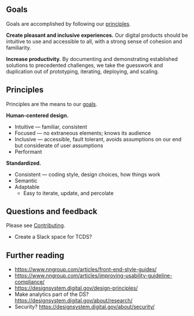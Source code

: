 <!--lead
  Texas Children's Design System is a centralized library of resources and guides for creating digital experiences.
lead-->

<!--twig
  {% set contents = [
    {
      title: "Design",
      subtitle: "Typography, color, layout, and more",
      link: "/design",
      icon: "eye",
    },
    {
      title: "Components",
      subtitle: "Standardized, reusable building blocks",
      link: "/components",
      icon: "grid",
    },
    {
      title: "Accessibility",
      subtitle: "Creating inclusive experiences for users with disabilities",
      link: "/accessibility",
      icon: "wheelchair",
    },
    {
      title: "Developers",
      subtitle: "Documentation, code reference, and style guides",
      link: "/developers/style-guide",
      icon: "code",
    },
  ] %}
  <ul class="grid gap-tight" style="--grid-columns: auto-fill; --grid-column-min-width: 356px; margin: 64px 0">
    {% for item in contents %}
      <li>
        {{ include("@tch/components/tile/tile.html.twig", {
          title: item.title,
          subtitle: item.subtitle,
          link: item.link,
          icon: item.icon,
          modifiers: ["fill"],
        }) }}
      </li>
    {% endfor %}
  </ul>
twig-->

## Goals

Goals are accomplished by following our [principles](#principles).

**Create pleasant and inclusive experiences.** Our digital products should be intuitive to use and accessible to all, with a strong sense of cohesion and familiarity.

**Increase productivity.** By documenting and demonstrating established solutions to precedented challenges, we take the guesswork and duplication out of prototyping, iterating, deploying, and scaling.

## Principles

Principles are the means to our [goals](#goals).

**Human-centered design.**

* Intuitive — familiar, consistent
* Focused — no extraneous elements; knows its audience
* Inclusive — accessible, fault tolerant, avoids assumptions on our end but considerate of user assumptions
* Performant

**Standardized.**

* Consistent — coding style, design choices, how things work
* Semantic
* Adaptable
    * Easy to iterate, update, and percolate

## Questions and feedback

Please see [Contributing](/contributing).

* Create a Slack space for TCDS?

## Further reading

* https://www.nngroup.com/articles/front-end-style-guides/
* https://www.nngroup.com/articles/improving-usability-guideline-compliance/
* https://designsystem.digital.gov/design-principles/
* Make analytics part of the DS? https://designsystem.digital.gov/about/research/
* Security? https://designsystem.digital.gov/about/security/